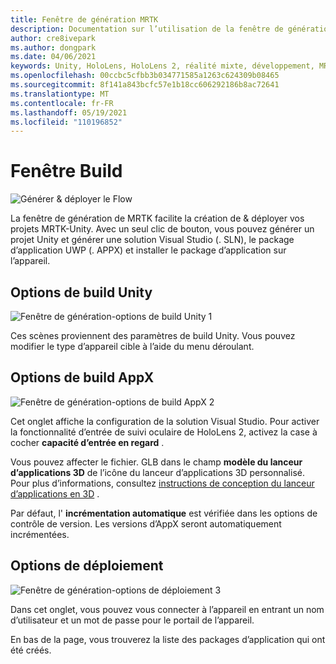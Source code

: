 ```yaml
---
title: Fenêtre de génération MRTK
description: Documentation sur l’utilisation de la fenêtre de génération dans MRTK pour Unity.
author: cre8ivepark
ms.author: dongpark
ms.date: 04/06/2021
keywords: Unity, HoloLens, HoloLens 2, réalité mixte, développement, MRTK, Build, fenêtre de génération, outils
ms.openlocfilehash: 00ccbc5cfbb3b034771585a1263c624309b08465
ms.sourcegitcommit: 8f141a843bcfc57e1b18cc606292186b8ac72641
ms.translationtype: MT
ms.contentlocale: fr-FR
ms.lasthandoff: 05/19/2021
ms.locfileid: "110196852"
---
```

# <a name="build-window"></a>Fenêtre Build
![Générer & déployer le Flow](images/MRTK_BuildWindow0.png)

La fenêtre de génération de MRTK facilite la création de & déployer vos projets MRTK-Unity. Avec un seul clic de bouton, vous pouvez générer un projet Unity et générer une solution Visual Studio (. SLN), le package d’application UWP (. APPX) et installer le package d’application sur l’appareil. 


## <a name="unity-build-options"></a>Options de build Unity
![Fenêtre de génération-options de build Unity 1](images/MRTK_BuildWindow1.png)

Ces scènes proviennent des paramètres de build Unity. Vous pouvez modifier le type d’appareil cible à l’aide du menu déroulant.

## <a name="appx-build-options"></a>Options de build AppX
![Fenêtre de génération-options de build AppX 2](images/MRTK_BuildWindow2.png)

Cet onglet affiche la configuration de la solution Visual Studio. Pour activer la fonctionnalité d’entrée de suivi oculaire de HoloLens 2, activez la case à cocher **capacité d’entrée en regard** . 

Vous pouvez affecter le fichier. GLB dans le champ **modèle du lanceur d’applications 3D** de l’icône du lanceur d’applications 3D personnalisé. Pour plus d’informations, consultez [instructions de conception du lanceur d’applications en 3D](/windows/mixed-reality/distribute/3d-app-launcher-design-guidance) .

Par défaut, l' **incrémentation automatique** est vérifiée dans les options de contrôle de version. Les versions d’AppX seront automatiquement incrémentées.


## <a name="deploy-options"></a>Options de déploiement
![Fenêtre de génération-options de déploiement 3](images/MRTK_BuildWindow3.png)

Dans cet onglet, vous pouvez vous connecter à l’appareil en entrant un nom d’utilisateur et un mot de passe pour le portail de l’appareil. 

En bas de la page, vous trouverez la liste des packages d’application qui ont été créés. 

